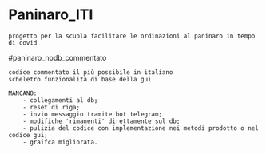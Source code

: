 # Paninaro_ITI
	progetto per la scuola facilitare le ordinazioni al paninaro in tempo di covid

#paninaro_nodb_commentato

	codice commentato il più possibile in italiano
	scheletro funzionalità di base della gui

	MANCANO:
		- collegamenti al db;
		- reset di riga;
		- invio messaggio tramite bot telegram;
		- modifiche 'rimanenti' direttamente sul db;
		- pulizia del codice con implementazione nei metodi prodotto o nel codice gui;
		- graifca migliorata.
	
